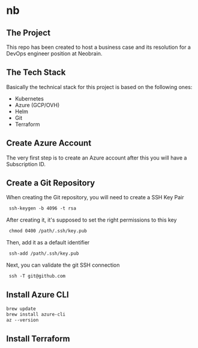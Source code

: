 # nb

## The Project

This repo has been created to host a business case and its resolution for a DevOps engineer position at Neobrain.

## The Tech Stack

Basically the technical stack for this project is based on the following ones:
- Kubernetes
- Azure (GCP/OVH)
- Helm
- Git
- Terraform

## Create Azure Account 

The very first step is to create an Azure account after this you will have a Subscription ID.

## Create a Git Repository

When creating the Git repository, you will need to create a SSH Key Pair

```markdown
 ssh-keygen -b 4096 -t rsa
```

After creating it, it's supposed to set the right permissions to this key
```markdown
 chmod 0400 /path/.ssh/key.pub
```

Then, add it as a default identifier
```markdown
 ssh-add /path/.ssh/key.pub
```

Next, you can validate the git SSH connection
```markdown
 ssh -T git@github.com
```


## Install Azure CLI
```markdown
brew update
brew install azure-cli
az --version
```

## Install Terraform


